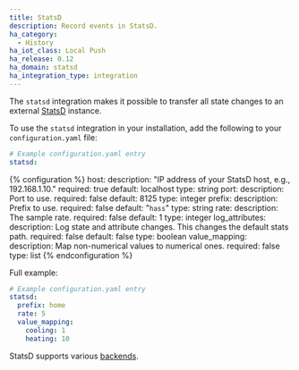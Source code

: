 ```yaml
---
title: StatsD
description: Record events in StatsD.
ha_category:
  - History
ha_iot_class: Local Push
ha_release: 0.12
ha_domain: statsd
ha_integration_type: integration
---
```


The `statsd` integration makes it possible to transfer all state changes to an external [StatsD](https://github.com/etsy/statsd) instance.

To use the `statsd` integration in your installation, add the following to your `configuration.yaml` file:

```yaml
# Example configuration.yaml entry
statsd:
```

{% configuration %}
host:
  description: "IP address of your StatsD host, e.g., 192.168.1.10."
  required: true
  default: localhost
  type: string
port:
  description: Port to use.
  required: false
  default: 8125
  type: integer
prefix:
  description: Prefix to use.
  required: false
  default: "`hass`"
  type: string
rate:
  description: The sample rate.
  required: false
  default: 1
  type: integer
log_attributes:
  description: Log state and attribute changes. This changes the default stats path.
  required: false
  default: false
  type: boolean
value_mapping:
  description: Map non-numerical values to numerical ones.
  required: false
  type: list
{% endconfiguration %}

Full example:

```yaml
# Example configuration.yaml entry
statsd:
  prefix: home
  rate: 5
  value_mapping:
    cooling: 1
    heating: 10
```

StatsD supports various [backends](https://github.com/etsy/statsd/blob/master/docs/backend.md).
